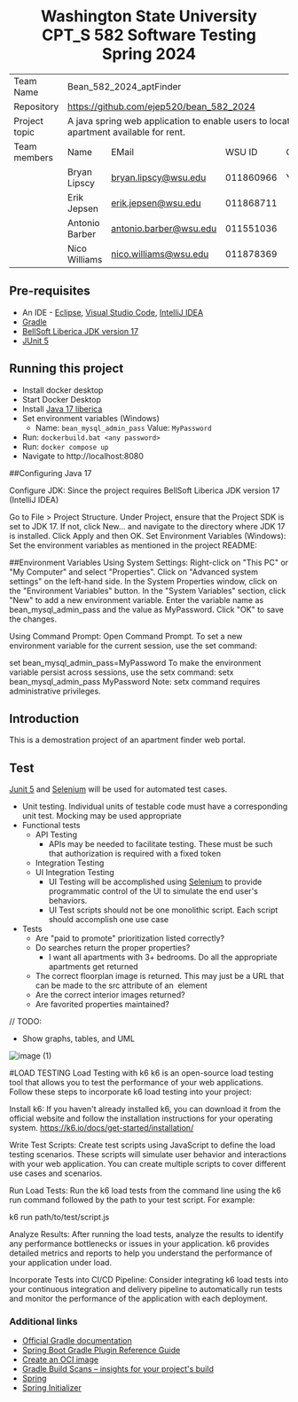 <h1 style="text-align:center;">
	Washington State University<br />
	CPT_S 582 Software Testing<br />
	Spring 2024
</h1>

<table align=center>
<tr><td>Team Name</td><td colspan=4>Bean_582_2024_aptFinder</td></tr>
<tr><td>Repository</td><td colspan=4><a href="https://github.com/ejep520/bean_582_2024" target=_blank>https://github.com/ejep520/bean_582_2024</a></td></tr>
<tr><td>Project topic</td><td colspan=4> A java spring web application to enable users to locate an apartment available for rent.</td></tr>
<tr><td>Team members</td><td>Name</td><td>EMail</td><td>WSU ID</td><td>Contact</td></tr>
<tr><td></td><td>Bryan Lipscy</td><td><a href="mailto:bryan.lipscy@wsu.edu">bryan.lipscy@wsu.edu</a></td><td>011860966</td><td>Yes</td></tr>
<tr><td></td><td>Erik Jepsen</td><td><a href="mailto:erik.jepsen@wsu.edu">erik.jepsen@wsu.edu</a></td><td>011868711</td><td></td></tr>
<tr><td></td><td>Antonio Barber</td><td><a href="mailto:antonio.barber@wsu.edu">antonio.barber@wsu.edu</a></td><td>011551036</td><td></td></tr>
<tr><td></td><td>Nico Williams</td><td><a href="mailto:nico.williams@wsu.edu">nico.williams@wsu.edu</a></td><td>011878369</td><td></td></tr>
</table>

## Pre-requisites
* An IDE - [Eclipse](https://eclipseide.org/), [Visual Studio Code](https://code.visualstudio.com/), [IntelliJ IDEA](https://www.jetbrains.com/idea/)
* [Gradle](https://gradle.org/install/)
* [BellSoft Liberica JDK version 17](https://bell-sw.com/pages/downloads/#jdk-17-lts)
* [JUnit 5](https://junit.org/junit5/) 

## Running this project
* Install docker desktop
* Start Docker Desktop
* Install [Java 17 liberica](https://bell-sw.com/pages/downloads/#jdk-17-lts)
* Set environment variables (Windows)
  * Name: `bean_mysql_admin_pass` Value: `MyPassword`
* Run: `dockerbuild.bat <any password>`
* Run: `docker compose up`
* Navigate to http://localhost:8080



##Configuring Java 17

Configure JDK: Since the project requires BellSoft Liberica JDK version 17 (IntelliJ IDEA)

Go to File > Project Structure.
Under Project, ensure that the Project SDK is set to JDK 17. If not, click New... and navigate to the directory where JDK 17 is installed.
Click Apply and then OK.
Set Environment Variables (Windows): Set the environment variables as mentioned in the project README:







  ##Environment Variables
  Using System Settings:
Right-click on "This PC" or "My Computer" and select "Properties".
Click on "Advanced system settings" on the left-hand side.
In the System Properties window, click on the "Environment Variables" button.
In the "System Variables" section, click "New" to add a new environment variable.
Enter the variable name as bean_mysql_admin_pass and the value as MyPassword.
Click "OK" to save the changes.


Using Command Prompt:
Open Command Prompt.
To set a new environment variable for the current session, use the set command:
  
set bean_mysql_admin_pass=MyPassword
To make the environment variable persist across sessions, use the setx command:
setx bean_mysql_admin_pass MyPassword
Note: setx command requires administrative privileges.
  
## Introduction
This is a demostration project of an apartment finder web portal.

## Test
[Junit 5](https://junit.org/junit5/) and [Selenium](https://selenium.dev) will be used for automated test cases.
* Unit testing. Individual units of testable code must have a corresponding unit test. Mocking may be used appropriate
* Functional tests
  * API Testing
    * APIs may be needed to facilitate testing. These must be such that authorization is required with a fixed token
  * Integration Testing
  * UI Integration Testing
    * UI Testing will be accomplished using [Selenium](https://selenium.dev) to provide programmatic control of the UI to simulate the end user's behaviors.
    * UI Test scripts should not be one monolithic script. Each script should accomplish one use case
* Tests
  * Are "paid to promote" prioritization listed correctly?
  * Do searches return the proper properties?
    * I want all apartments with 3+ bedrooms. Do all the appropriate apartments get returned
  * The correct floorplan image is returned. This may just be a URL that can be made to the src attribute of an <image> element
  * Are the correct interior images returned?
  * Are favorited properties maintained?

// TODO:

* Show graphs, tables, and UML


![image (1)](https://github.com/ejep520/bean_582_2024/assets/134741051/7db40450-d45b-4104-ad10-1f758b93d141)

#LOAD TESTING
Load Testing with k6
k6 is an open-source load testing tool that allows you to test the performance of your web applications. Follow these steps to incorporate k6 load testing into your project:

Install k6: If you haven't already installed k6, you can download it from the official website and follow the installation instructions for your operating system.
https://k6.io/docs/get-started/installation/

Write Test Scripts: Create test scripts using JavaScript to define the load testing scenarios. These scripts will simulate user behavior and interactions with your web application. You can create multiple scripts to cover different use cases and scenarios.

Run Load Tests: Run the k6 load tests from the command line using the k6 run command followed by the path to your test script. For example:

k6 run path/to/test/script.js


Analyze Results: After running the load tests, analyze the results to identify any performance bottlenecks or issues in your application. k6 provides detailed metrics and reports to help you understand the performance of your application under load.

Incorporate Tests into CI/CD Pipeline: Consider integrating k6 load tests into your continuous integration and delivery pipeline to automatically run tests and monitor the performance of the application with each deployment.

### Additional links
* [Official Gradle documentation](https://docs.gradle.org)
* [Spring Boot Gradle Plugin Reference Guide](https://docs.spring.io/spring-boot/docs/3.2.1/gradle-plugin/reference/html/)
* [Create an OCI image](https://docs.spring.io/spring-boot/docs/3.2.1/gradle-plugin/reference/html/#build-image)
* [Gradle Build Scans – insights for your project's build](https://scans.gradle.com#gradle)
* [Spring](https://spring.io/)
* [Spring Initializer](https://start.spring.io/)
